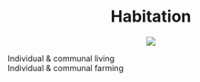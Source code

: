 <h1 align="center"> Habitation </h1>

<p align="center" width="100%"><img src="./images/habitation.png" /></p>

Individual & communal living <br>
Individual & communal farming <br>

